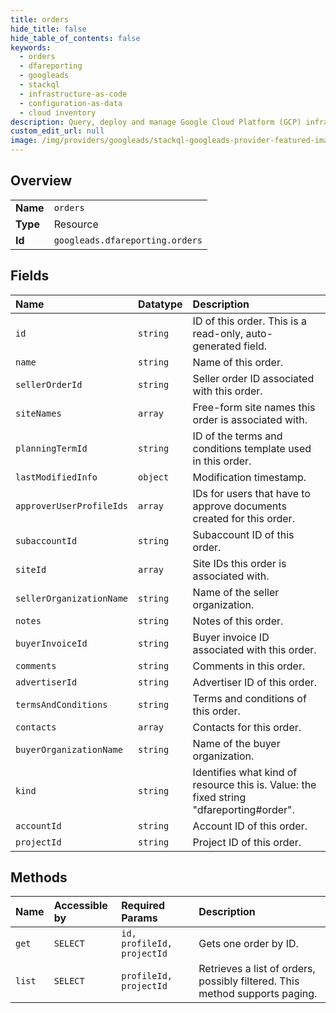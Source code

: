```yaml
---
title: orders
hide_title: false
hide_table_of_contents: false
keywords:
  - orders
  - dfareporting
  - googleads    
  - stackql
  - infrastructure-as-code
  - configuration-as-data
  - cloud inventory
description: Query, deploy and manage Google Cloud Platform (GCP) infrastructure and resources using SQL
custom_edit_url: null
image: /img/providers/googleads/stackql-googleads-provider-featured-image.png
---
```

  
    

## Overview
<table><tbody>
<tr><td><b>Name</b></td><td><code>orders</code></td></tr>
<tr><td><b>Type</b></td><td>Resource</td></tr>
<tr><td><b>Id</b></td><td><code>googleads.dfareporting.orders</code></td></tr>
</tbody></table>

## Fields
| Name | Datatype | Description |
|:-----|:---------|:------------|
| `id` | `string` | ID of this order. This is a read-only, auto-generated field. |
| `name` | `string` | Name of this order. |
| `sellerOrderId` | `string` | Seller order ID associated with this order. |
| `siteNames` | `array` | Free-form site names this order is associated with. |
| `planningTermId` | `string` | ID of the terms and conditions template used in this order. |
| `lastModifiedInfo` | `object` | Modification timestamp. |
| `approverUserProfileIds` | `array` | IDs for users that have to approve documents created for this order. |
| `subaccountId` | `string` | Subaccount ID of this order. |
| `siteId` | `array` | Site IDs this order is associated with. |
| `sellerOrganizationName` | `string` | Name of the seller organization. |
| `notes` | `string` | Notes of this order. |
| `buyerInvoiceId` | `string` | Buyer invoice ID associated with this order. |
| `comments` | `string` | Comments in this order. |
| `advertiserId` | `string` | Advertiser ID of this order. |
| `termsAndConditions` | `string` | Terms and conditions of this order. |
| `contacts` | `array` | Contacts for this order. |
| `buyerOrganizationName` | `string` | Name of the buyer organization. |
| `kind` | `string` | Identifies what kind of resource this is. Value: the fixed string "dfareporting#order". |
| `accountId` | `string` | Account ID of this order. |
| `projectId` | `string` | Project ID of this order. |
## Methods
| Name | Accessible by | Required Params | Description |
|:-----|:--------------|:----------------|:------------|
| `get` | `SELECT` | `id, profileId, projectId` | Gets one order by ID. |
| `list` | `SELECT` | `profileId, projectId` | Retrieves a list of orders, possibly filtered. This method supports paging. |
